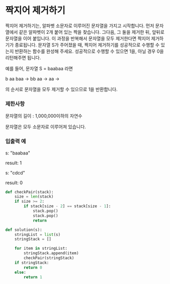 # 짝지어 제거하기

짝지어 제거하기는, 알파벳 소문자로 이루어진 문자열을 가지고 시작합니다. 먼저 문자열에서 같은 알파벳이 2개 붙어 있는 짝을 찾습니다. 그다음, 그 둘을 제거한 뒤, 앞뒤로 문자열을 이어 붙입니다. 이 과정을 반복해서 문자열을 모두 제거한다면 짝지어 제거하기가 종료됩니다. 문자열 S가 주어졌을 때, 짝지어 제거하기를 성공적으로 수행할 수 있는지 반환하는 함수를 완성해 주세요. 성공적으로 수행할 수 있으면 1을, 아닐 경우 0을 리턴해주면 됩니다.

예를 들어, 문자열 S = baabaa 라면

b aa baa → bb aa → aa →

의 순서로 문자열을 모두 제거할 수 있으므로 1을 반환합니다.

### 제한사항
문자열의 길이 : 1,000,000이하의 자연수

문자열은 모두 소문자로 이루어져 있습니다.

### 입출력 예
s: "baabaa"

result: 1

s: "cdcd"

result: 0

```python
def checkPair(stack):
	size = len(stack)
	if size >= 2:
		if stack[size - 2] == stack[size - 1]:
			stack.pop()
			stack.pop()
			return

def solution(s):
	stringList = list(s)
	stringStack = []

	for item in stringList:
		stringStack.append(item)
		checkPair(stringStack)
	if stringStack:
		return 0
	else:
		return 1
```
